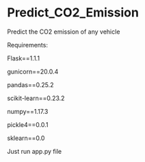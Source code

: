# Predict_CO2_Emission
Predict the CO2 emission of any vehicle

Requirements:

Flask==1.1.1 

gunicorn==20.0.4

pandas==0.25.2

scikit-learn==0.23.2

numpy==1.17.3

pickle4==0.0.1

sklearn==0.0

Just run app.py file
